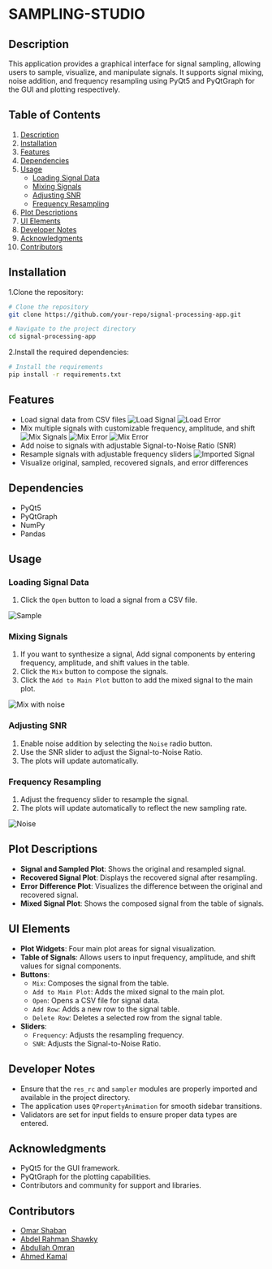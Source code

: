 # SAMPLING-STUDIO

## Description

This application provides a graphical interface for signal sampling, allowing users to sample, visualize, and manipulate signals. It supports signal mixing, noise addition, and frequency resampling using PyQt5 and PyQtGraph for the GUI and plotting respectively.

## Table of Contents

1. [Description](#description)
2. [Installation](#installation)
3. [Features](#features)
4. [Dependencies](#dependencies)
5. [Usage](#usage)
    - [Loading Signal Data](#loading-signal-data)
    - [Mixing Signals](#mixing-signals)
    - [Adjusting SNR](#adjusting-snr)
    - [Frequency Resampling](#frequency-resampling)
6. [Plot Descriptions](#plot-descriptions)
7. [UI Elements](#ui-elements)
8. [Developer Notes](#developer-notes)
9. [Acknowledgments](#acknowledgments)
10. [Contributors](#contributors)

## Installation

1.Clone the repository:

```bash
# Clone the repository
git clone https://github.com/your-repo/signal-processing-app.git

# Navigate to the project directory
cd signal-processing-app
```

2.Install the required dependencies:

```bash
# Install the requirements
pip install -r requirements.txt
```

## Features

- Load signal data from CSV files
![Load Signal](assets/open.png)
![Load Error](assets/error1.png)
- Mix multiple signals with customizable frequency, amplitude, and shift
![Mix Signals](assets/mix.png)
![Mix Error](assets/error2.png)
![Mix Error](assets/error3.png)
- Add noise to signals with adjustable Signal-to-Noise Ratio (SNR)
- Resample signals with adjustable frequency sliders
![Imported Signal](assets/import.png)
- Visualize original, sampled, recovered signals, and error differences

## Dependencies

- PyQt5
- PyQtGraph
- NumPy
- Pandas

## Usage

### Loading Signal Data

1. Click the `Open` button to load a signal from a CSV file.

![Sample](assets/sample.gif)

### Mixing Signals

1. If you want to synthesize a signal, Add signal components by entering frequency, amplitude, and shift values in the table.
2. Click the `Mix` button to compose the signals.
3. Click the `Add to Main Plot` button to add the mixed signal to the main plot.

![Mix with noise](assets/mix-with-noise.gif)

### Adjusting SNR

1. Enable noise addition by selecting the `Noise` radio button.
2. Use the SNR slider to adjust the Signal-to-Noise Ratio.
3. The plots will update automatically.

### Frequency Resampling

1. Adjust the frequency slider to resample the signal.
2. The plots will update automatically to reflect the new sampling rate.

![Noise](assets/noise.gif)

## Plot Descriptions

- **Signal and Sampled Plot**: Shows the original and resampled signal.
- **Recovered Signal Plot**: Displays the recovered signal after resampling.
- **Error Difference Plot**: Visualizes the difference between the original and recovered signal.
- **Mixed Signal Plot**: Shows the composed signal from the table of signals.

## UI Elements

- **Plot Widgets**: Four main plot areas for signal visualization.
- **Table of Signals**: Allows users to input frequency, amplitude, and shift values for signal components.
- **Buttons**:
  - `Mix`: Composes the signal from the table.
  - `Add to Main Plot`: Adds the mixed signal to the main plot.
  - `Open`: Opens a CSV file for signal data.
  - `Add Row`: Adds a new row to the signal table.
  - `Delete Row`: Deletes a selected row from the signal table.
- **Sliders**:
  - `Frequency`: Adjusts the resampling frequency.
  - `SNR`: Adjusts the Signal-to-Noise Ratio.

## Developer Notes

- Ensure that the `res_rc` and `sampler` modules are properly imported and available in the project directory.
- The application uses `QPropertyAnimation` for smooth sidebar transitions.
- Validators are set for input fields to ensure proper data types are entered.

## Acknowledgments

- PyQt5 for the GUI framework.
- PyQtGraph for the plotting capabilities.
- Contributors and community for support and libraries.

## Contributors

- [Omar Shaban](https://github.com/omarshaban02)
- [Abdel Rahman Shawky](https://github.com/AbdulrahmanGhitani)
- [Abdullah Omran](https://github.com/AbdullahOmran)
- [Ahmed Kamal](https://github.com/AhmedKamalMohammedElSayed)
